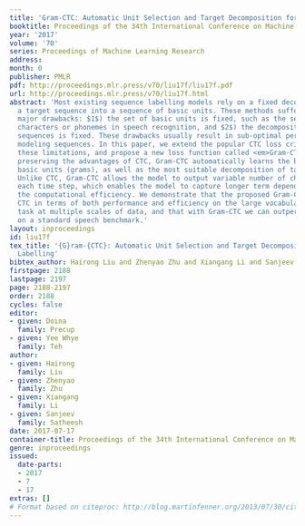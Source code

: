 ```yaml
---
title: 'Gram-CTC: Automatic Unit Selection and Target Decomposition for Sequence Labelling'
booktitle: Proceedings of the 34th International Conference on Machine Learning
year: '2017'
volume: '70'
series: Proceedings of Machine Learning Research
address: 
month: 0
publisher: PMLR
pdf: http://proceedings.mlr.press/v70/liu17f/liu17f.pdf
url: http://proceedings.mlr.press/v70/liu17f.html
abstract: 'Most existing sequence labelling models rely on a fixed decomposition of
  a target sequence into a sequence of basic units. These methods suffer from two
  major drawbacks: $1$) the set of basic units is fixed, such as the set of words,
  characters or phonemes in speech recognition, and $2$) the decomposition of target
  sequences is fixed. These drawbacks usually result in sub-optimal performance of
  modeling sequences. In this paper, we extend the popular CTC loss criterion to alleviate
  these limitations, and propose a new loss function called <em>Gram-CTC</em>. While
  preserving the advantages of CTC, Gram-CTC automatically learns the best set of
  basic units (grams), as well as the most suitable decomposition of target sequences.
  Unlike CTC, Gram-CTC allows the model to output variable number of characters at
  each time step, which enables the model to capture longer term dependency and improves
  the computational efficiency. We demonstrate that the proposed Gram-CTC improves
  CTC in terms of both performance and efficiency on the large vocabulary speech recognition
  task at multiple scales of data, and that with Gram-CTC we can outperform the state-of-the-art
  on a standard speech benchmark.'
layout: inproceedings
id: liu17f
tex_title: '{G}ram-{CTC}: Automatic Unit Selection and Target Decomposition for Sequence
  Labelling'
bibtex_author: Hairong Liu and Zhenyao Zhu and Xiangang Li and Sanjeev Satheesh
firstpage: 2188
lastpage: 2197
page: 2188-2197
order: 2188
cycles: false
editor:
- given: Doina
  family: Precup
- given: Yee Whye
  family: Teh
author:
- given: Hairong
  family: Liu
- given: Zhenyao
  family: Zhu
- given: Xiangang
  family: Li
- given: Sanjeev
  family: Satheesh
date: 2017-07-17
container-title: Proceedings of the 34th International Conference on Machine Learning
genre: inproceedings
issued:
  date-parts:
  - 2017
  - 7
  - 17
extras: []
# Format based on citeproc: http://blog.martinfenner.org/2013/07/30/citeproc-yaml-for-bibliographies/
---
```

